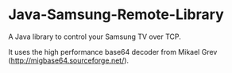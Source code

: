 Java-Samsung-Remote-Library
===========================

A Java library to control your Samsung TV over TCP.

It uses the high performance base64 decoder from Mikael Grev (http://migbase64.sourceforge.net/).